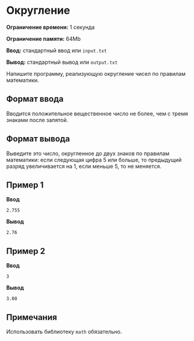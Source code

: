 # Округление

**Ограничение времени:** 1 секунда

**Ограничение памяти:** 64Mb

**Ввод:** стандартный ввод или `input.txt`

**Вывод:** стандартный вывод или `output.txt`

Напишите программу, реализующую округление чисел по правилам математики.

## Формат ввода

Вводится положительное вещественное число не более, чем с тремя знаками после запятой.

## Формат вывода

Выведите это число, округленное до двух знаков по правилам математики: если следующая цифра 5 или больше, то предыдущий разряд увеличивается на 1, если меньше 5, то не меняется.

## Пример 1

**Ввод**
```
2.755
```

**Вывод**
```
2.76
```

## Пример 2

**Ввод**
```
3
```

**Вывод**
```
3.00
```

## Примечания

Использовать библиотеку `math` обязательно.